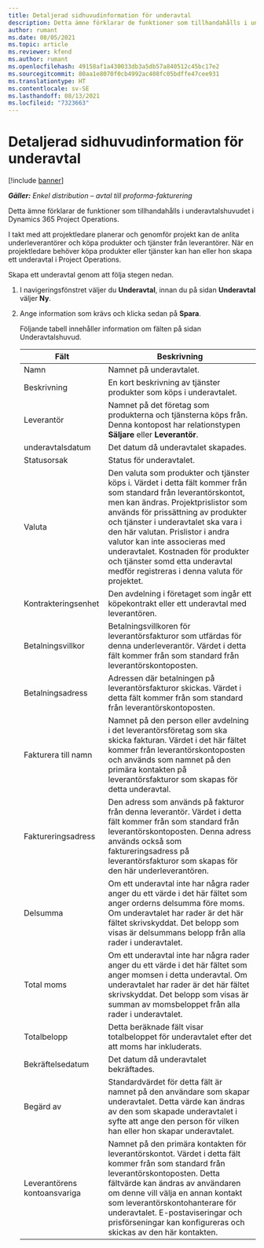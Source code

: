 ```yaml
---
title: Detaljerad sidhuvudinformation för underavtal
description: Detta ämne förklarar de funktioner som tillhandahålls i underavtalshuvudet i Project Operations.
author: rumant
ms.date: 08/05/2021
ms.topic: article
ms.reviewer: kfend
ms.author: rumant
ms.openlocfilehash: 49158af1a430033db3a5db57a840512c45bc17e2
ms.sourcegitcommit: 80aa1e8070f0cb4992ac408fc05bdffe47cee931
ms.translationtype: HT
ms.contentlocale: sv-SE
ms.lasthandoff: 08/13/2021
ms.locfileid: "7323663"
---
```

# <a name="header-details-for-subcontracts"></a>Detaljerad sidhuvudinformation för underavtal

[!include [banner](../../includes/dataverse-preview.md)]

_**Gäller:** Enkel distribution – avtal till proforma-fakturering_

Detta ämne förklarar de funktioner som tillhandahålls i underavtalshuvudet i Dynamics 365 Project Operations.

I takt med att projektledare planerar och genomför projekt kan de anlita underleverantörer och köpa produkter och tjänster från leverantörer. När en projektledare behöver köpa produkter eller tjänster kan han eller hon skapa ett underavtal i Project Operations.

Skapa ett underavtal genom att följa stegen nedan.

1. I navigeringsfönstret väljer du **Underavtal**, innan du på sidan **Underavtal** väljer **Ny**.
2. Ange information som krävs och klicka sedan på **Spara**.

    Följande tabell innehåller information om fälten på sidan Underavtalshuvud.

    | **Fält** | **Beskrivning** |
    | --- | --- | 
    | Namn | Namnet på underavtalet. |
    | Beskrivning | En kort beskrivning av tjänster produkter som köps i underavtalet. |
    | Leverantör | Namnet på det företag som produkterna och tjänsterna köps från. Denna kontopost har relationstypen **Säljare** eller **Leverantör**. |
    | underavtalsdatum | Det datum då underavtalet skapades. |
    | Statusorsak | Status för underavtalet. |
    | Valuta | Den valuta som produkter och tjänster köps i. Värdet i detta fält kommer från som standard från leverantörskontot, men kan ändras. Projektprislistor som används för prissättning av produkter och tjänster i underavtalet ska vara i den här valutan. Prislistor i andra valutor kan inte associeras med underavtalet. Kostnaden för produkter och tjänster somd etta underavtal medför registreras i denna valuta för projektet. |
    | Kontrakteringsenhet | Den avdelning i företaget som ingår ett köpekontrakt eller ett underavtal med leverantören. |
    | Betalningsvillkor | Betalningsvillkoren för leverantörsfakturor som utfärdas för denna underleverantör. Värdet i detta fält kommer från som standard från leverantörskontoposten. |
    | Betalningsadress | Adressen där betalningen på leverantörsfakturor skickas. Värdet i detta fält kommer från som standard från leverantörskontoposten. |
    | Fakturera till namn | Namnet på den person eller avdelning i det leverantörsföretag som ska skicka fakturan. Värdet i det här fältet kommer från leverantörskontoposten och används som namnet på den primära kontakten på leverantörsfakturor som skapas för detta underavtal. |
    | Faktureringsadress | Den adress som används på fakturor från denna leverantör. Värdet i detta fält kommer från som standard från leverantörskontoposten. Denna adress används också som faktureringsadress på leverantörsfakturor som skapas för den här underleverantören. |
    | Delsumma | Om ett underavtal inte har några rader anger du ett värde i det här fältet som anger orderns delsumma före moms. Om underavtalet har rader är det här fältet skrivskyddat. Det belopp som visas är delsummans belopp från alla rader i underavtalet. |
    | Total moms | Om ett underavtal inte har några rader anger du ett värde i det här fältet som anger momsen i detta underavtal. Om underavtalet har rader är det här fältet skrivskyddat. Det belopp som visas är summan av momsbeloppet från alla rader i underavtalet. |
    | Totalbelopp |  Detta beräknade fält visar totalbeloppet för underavtalet efter det att moms har inkluderats.  |
    | Bekräftelsedatum | Det datum då underavtalet bekräftades.  |
    | Begärd av | Standardvärdet för detta fält är namnet på den användare som skapar underavtalet. Detta värde kan ändras av den som skapade underavtalet i syfte att ange den person för vilken han eller hon skapar underavtalet.  |
    | Leverantörens kontoansvariga | Namnet på den primära kontakten för leverantörskontot. Värdet i detta fält kommer från som standard från leverantörskontoposten. Detta fältvärde kan ändras av användaren om denne vill välja en annan kontakt som leverantörskontohanterare för underavtalet. E-postaviseringar och prisförseningar kan konfigureras och skickas av den här kontakten. |



